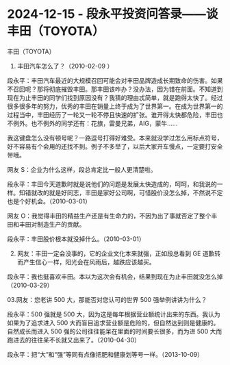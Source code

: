 # 2024-12-15 - 段永平投资问答录——谈丰田（TOYOTA）

丰田（TOYOTA）

01. 丰田汽车怎么了？（2010-02-09 ）

段永平：丰田汽车最近的大规模召回可能会对丰田品牌造成长期致命的伤害。如果不召回呢？那将彻底摧毁丰田。那丰田该咋办？没办法，因为错在前面。不知道到现在为止丰田的同学们找到原因没有？我猜的理由忒简单，就是跑得太快了。经过很多很多年的努力，优秀的丰田在销量上终于成为了世界第一。在成为世界第一的过程当中，丰田经历了一轮又一轮不停且快速的扩张。谁开得太快都危险，丰田也不例外。也不例外的同学还有：花旗，雷曼兄弟，AIG，蒙牛......

我这键盘怎么没有顿号呢？一路逗号打得好难受。本来就没学过怎么用标点符号，好不容易有个会用的还找不到。例子不多举了，以后大家开车慢点，一定要打安全带哦。

网友 S：企业为什么这样，段总肯定比一般人更清楚啦。

段永平：丰田今天道歉时就是说他们的问题是发展太快造成的，呵呵，和我说的一样。知错就改的就是好同志，丰田是家好公司啊，可惜股价没怎么掉，不然说不定也是个好机会。（2010-03-01）

网友 O：我觉得丰田的精益生产还是有生命力的，不因为出了事就否定了整个丰田和丰田对制造生产的贡献。

段永平：丰田股价根本就没掉什么。（2010-03-01）

02. 网友：丰田一定会没事的，它的企业文化本来就强，正如段总看到 GE 道歉转而产生信心一样，阳光会在风雨后，越跌应该越买。

段永平：我也挺喜欢丰田。本以为这次会有机会，结果到现在为止丰田就没怎么掉（2010-03-29）

03.网友：您老讲 500 大，那能否对您认可的世界 500 强举例讲讲为什么？

段永平：500 强就是 500 大，因为这是每年根据营业额统计出来的东西。我认为如果为了追求进入 500 大而盲目追求营业额是危险的，但自然达到则是健康的。自然成长而进入 500 强的公司往往能呆在里面的时间要长很多，而为进 500 大而跑进去的往往呆不长就又出来了。（2010-04-30）

段永平：把“大”和“强”等同有点像把肥和健康划等号一样。（2013-10-09）